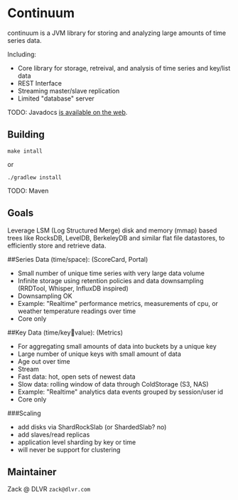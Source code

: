 # Continuum

continuum is a JVM library for storing and analyzing large amounts of time series data.

Including:
 - Core library for storage, retreival, and analysis of time series and key/list data
 - REST Interface
 - Streaming master/slave replication
 - Limited "database" server

TODO: Javadocs [is available on the web](http://url.com/to/docs).

## Building

    make intall
    
 or

    ./gradlew install

TODO: Maven

## Goals
Leverage LSM (Log Structured Merge) disk and memory (mmap) based trees like RocksDB, LevelDB, BerkeleyDB and similar flat file datastores, to efficiently store and retrieve data.

##Series Data (time/space): (ScoreCard, Portal)
 - Small number of unique time series with very large data volume
 - Infinite storage using retention policies and data downsampling (RRDTool, Whisper, InfluxDB inspired)
 - Downsampling OK
 - Example: "Realtime" performance metrics, measurements of cpu, or weather temperature readings over time
 - Core only

##Key Data (time/key:key:value): (Metrics)
 - For aggregating small amounts of data into buckets by a unique key
 - Large number of unique keys with small amount of data
 - Age out over time
 - Stream 
  - Fast data: hot, open sets of newest data
  - Slow data: rolling window of data through ColdStorage (S3, NAS)
 - Example: "Realtime" analytics data events grouped by session/user id
 - Core only

###Scaling
 - add disks via ShardRockSlab (or ShardedSlab? no)
 - add slaves/read replicas
 - application level sharding by key or time
 - will never be support for clustering


## Maintainer
 
Zack @ DLVR `zack@dlvr.com`
